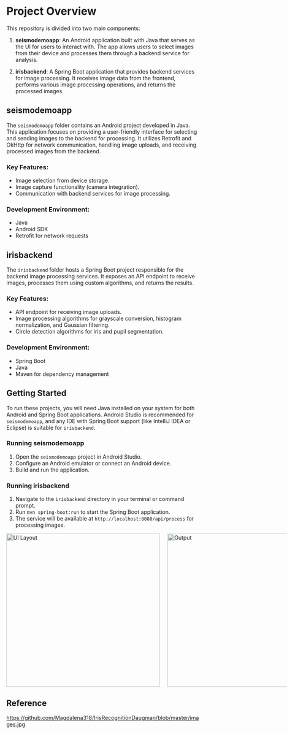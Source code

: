 # Project Overview

This repository is divided into two main components:

1. **seismodemoapp**: An Android application built with Java that serves as the UI for users to interact with. The app allows users to select images from their device and processes them through a backend service for analysis.
   

3. **irisbackend**: A Spring Boot application that provides backend services for image processing. It receives image data from the frontend, performs various image processing operations, and returns the processed images.
    

## seismodemoapp

The `seismodemoapp` folder contains an Android project developed in Java. This application focuses on providing a user-friendly interface for selecting and sending images to the backend for processing. It utilizes Retrofit and OkHttp for network communication, handling image uploads, and receiving processed images from the backend.

### Key Features:
- Image selection from device storage.
- Image capture functionality (camera integration).
- Communication with backend services for image processing.

### Development Environment:
- Java
- Android SDK
- Retrofit for network requests

## irisbackend

The `irisbackend` folder hosts a Spring Boot project responsible for the backend image processing services. It exposes an API endpoint to receive images, processes them using custom algorithms, and returns the results.

### Key Features:
- API endpoint for receiving image uploads.
- Image processing algorithms for grayscale conversion, histogram normalization, and Gaussian filtering.
- Circle detection algorithms for iris and pupil segmentation.

### Development Environment:
- Spring Boot
- Java
- Maven for dependency management

## Getting Started

To run these projects, you will need Java installed on your system for both Android and Spring Boot applications. Android Studio is recommended for `seismodemoapp`, and any IDE with Spring Boot support (like IntelliJ IDEA or Eclipse) is suitable for `irisbackend`.

### Running seismodemoapp
1. Open the `seismodemoapp` project in Android Studio.
2. Configure an Android emulator or connect an Android device.
3. Build and run the application.

### Running irisbackend
1. Navigate to the `irisbackend` directory in your terminal or command prompt.
2. Run `mvn spring-boot:run` to start the Spring Boot application.
3. The service will be available at `http://localhost:8080/api/process` for processing images.

<div style="display: flex;">
    <img src="seismodemoapp/layout.png" alt="UI Layout" width="400" style="margin-right: 20px;">
    <img src="irisbackend/output.png" alt="Output" width="400">
</div>


## Reference
https://github.com/Magdalena318/IrisRecognitionDaugman/blob/master/images.jpg

